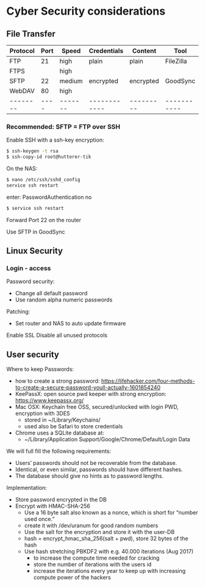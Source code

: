 # Cyber Security considerations

## File Transfer

| Protocol | Port | Speed   | Credentials  | Content   |  Tool       |
| -------- | ---- | ------- | ------------ | --------- | ----------- |
| FTP      | 21   | high    | plain        | plain     | FileZilla   |
| FTPS     |      | high    |              |           |             |
| SFTP     | 22   | medium  | encrypted    | encrypted | GoodSync    |
| WebDAV   | 80   | high    |              |           |             |
| -------- | ---- | ------- | ------------ | --------- | ----------- |

### Recommended: SFTP = FTP over SSH
Enable SSH with a ssh-key encryption:
```bash
$ ssh-keygen -t rsa
$ ssh-copy-id root@hutterer-tik
```
On the NAS:
```bash
$ nano /etc/ssh/sshd_config
service ssh restart
```
enter: PasswordAuthentication no
```bash
$ service ssh restart
```
Forward Port 22 on the router

Use SFTP in GoodSync  

## Linux Security 

### Login - access

Password security:
* Change all default password
* Use random alpha numeric passwords

Patching:
* Set router and NAS to auto update firmware

Enable SSL
Disable all unused protocols

## User security

Where to keep Passwords:
* how to create a strong password: https://lifehacker.com/four-methods-to-create-a-secure-password-youll-actually-1601854240
* KeePassX: open source pwd keeper with strong encryption: https://www.keepassx.org/
* Mac OSX: Keychain free OSS, secured/unlocked with login PWD, encryption with 3DES
	* stored in ~/Library/Keychains/
	* used also be Safari to store credentials
* Chrome uses a SQLite database at:
	* ~/Library/Application Support/Google/Chrome/Default/Login Data

We will full fill the following requirements:
* Users’ passwords should not be recoverable from the database.
* Identical, or even similar, passwords should have different hashes.
* The database should give no hints as to password lengths.

Implementation:
* Store password encrypted in the DB
* Encrypt with HMAC-SHA-256
	* Use a 16 byte salt also known as a nonce, which is short for “number used once.”
	* create it with /dev/uranum for good random numbers
	* Use the salt for the encryption and store it with the user-DB
	* hash = encrypt_hmac_sha_256(salt + pwd), store 32 bytes of the hash
	* Use hash stretching PBKDF2 with e.g. 40.000 iterations (Aug 2017) 
		* to increase the compute time needed for cracking 
		* store the number of iterations with the users id
		* increase the iterations every year to keep up with increasing compute power of the hackers
